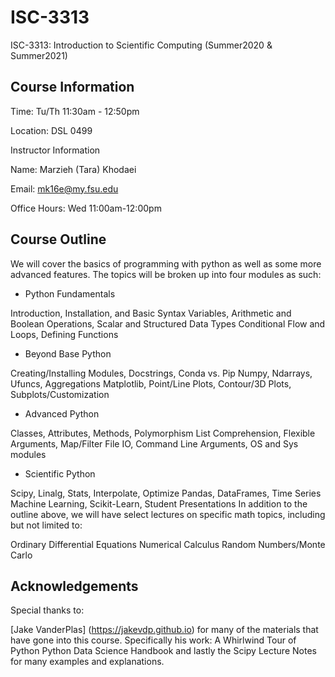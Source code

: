 # ISC-3313
ISC-3313: Introduction to Scientific Computing (Summer2020 &amp; Summer2021)

## Course Information

Time: Tu/Th 11:30am - 12:50pm

Location: DSL 0499

Instructor Information

Name: Marzieh (Tara) Khodaei

Email: mk16e@my.fsu.edu

Office Hours: Wed 11:00am-12:00pm

## Course Outline

We will cover the basics of programming with python as well as some more advanced features. The topics will be broken up into four modules as such:

- Python Fundamentals

Introduction, Installation, and Basic Syntax
Variables, Arithmetic and Boolean Operations, Scalar and Structured Data Types
Conditional Flow and Loops, Defining Functions
- Beyond Base Python

Creating/Installing Modules, Docstrings, Conda vs. Pip
Numpy, Ndarrays, Ufuncs, Aggregations
Matplotlib, Point/Line Plots, Contour/3D Plots, Subplots/Customization
- Advanced Python

Classes, Attributes, Methods, Polymorphism
List Comprehension, Flexible Arguments, Map/Filter
File IO, Command Line Arguments, OS and Sys modules
- Scientific Python

Scipy, Linalg, Stats, Interpolate, Optimize
Pandas, DataFrames, Time Series
Machine Learning, Scikit-Learn, Student Presentations
In addition to the outline above, we will have select lectures on specific math topics, including but not limited to:

Ordinary Differential Equations
Numerical Calculus
Random Numbers/Monte Carlo
## Acknowledgements

Special thanks to:

[Jake VanderPlas] (https://jakevdp.github.io) for many of the materials that have gone into this course. Specifically his work:
A Whirlwind Tour of Python
Python Data Science Handbook
and lastly the Scipy Lecture Notes for many examples and explanations.
